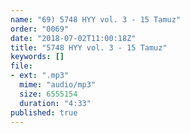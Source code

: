 ```yaml
---
name: "69) 5748 HYY vol. 3 - 15 Tamuz"
order: "0069"
date: "2018-07-02T11:00:18Z"
title: "5748 HYY vol. 3 - 15 Tamuz"
keywords: []
file:
- ext: ".mp3"
  mime: "audio/mp3"
  size: 6555154
  duration: "4:33"
published: true
---
```

